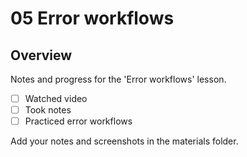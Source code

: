 # 05 Error workflows

## Overview

Notes and progress for the 'Error workflows' lesson.

- [ ] Watched video
- [ ] Took notes
- [ ] Practiced error workflows

Add your notes and screenshots in the materials folder.
